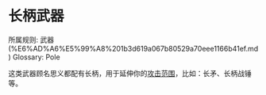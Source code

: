 # 长柄武器

所属规则: 武器 (%E6%AD%A6%E5%99%A8%201b3d619a067b80529a70eee1166b41ef.md)
Glossary: Pole

这类武器顾名思义都配有长柄，用于延伸你的[攻击范围](%E6%94%BB%E5%87%BB%E8%8C%83%E5%9B%B4%201b4d619a067b803c995de1c713f7878d.md)，比如：长矛、长柄战锤等。